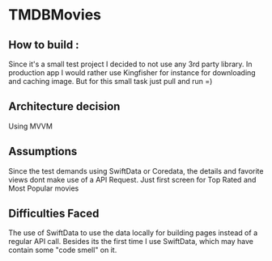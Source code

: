 # TMDBMovies

## How to build :
Since it's a small test project I decided to not use any 3rd party library.
In production app I would rather use Kingfisher for instance for downloading and caching 
image. But for this small task just pull and run =)

## Architecture decision
Using MVVM

## Assumptions
Since the test demands using SwiftData or Coredata, the details and favorite views
dont make use of a API Request. Just first screen for Top Rated and Most Popular movies

## Difficulties Faced 
The use of SwiftData to use the data locally for building pages instead of a regular API call.
Besides its the first time I use SwiftData, which may have contain some "code smell" on it.


